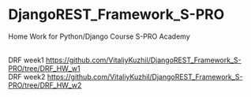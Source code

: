 # DjangoREST_Framework_S-PRO
Home Work for Python/Django Course S-PRO Academy

<br/>DRF week1   https://github.com/VitaliyKuzhil/DjangoREST_Framework_S-PRO/tree/DRF_HW_w1
<br/>DRF week2   https://github.com/VitaliyKuzhil/DjangoREST_Framework_S-PRO/tree/DRF_HW_w2
